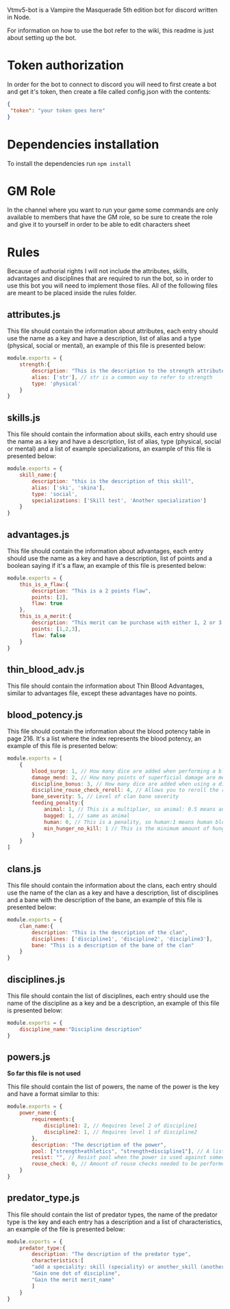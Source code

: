 Vtmv5-bot is a Vampire the Masquerade 5th edition bot for discord written in Node.

For information on how to use the bot refer to the wiki, this readme is just about setting up the bot.

# Token authorization

In order for the bot to connect to discord you will need to first create a bot and get it's token, then create a file called config.json with the contents:

```json
{
 "token": "your token goes here"
}

```

# Dependencies installation

To install the dependencies run `npm install`

# GM Role

In the channel where you want to run your game some commands are only available to members that have the GM role, so be sure to create the role and give it to yourself in order to be able to edit characters sheet

# Rules

Because of authorial rights I will not include the attributes, skills, advantages and disciplines that are required to run the bot, so in order to use this bot you will need to implement those files. All of the following files are meant to be placed inside the rules folder.

## attributes.js

This file should contain the information about attributes, each entry should use the name as a key and have a description, list of alias and a type (physical, social or mental), an example of this file is presented below:

```javascript
module.exports = {
    strength:{
        description: "This is the description to the strength attribute",
        alias: ['str'], // str is a common way to refer to strength
        type: 'physical'
    }
}
```

## skills.js

This file should contain the information about skills, each entry should use the name as a key and have a description, list of alias, type (physical, social or mental) and a list of example specializations, an example of this file is presented below:

```javascript
module.exports = {
    skill_name:{
        description: "this is the description of this skill",
        alias: ['ski', 'skina'],
        type: 'social',
        specializations: ['Skill test', 'Another specialization']
    }
}
```

## advantages.js

This file should contain the information about advantages, each entry should use the name as a key and have a description, list of points and a boolean saying if it's a flaw, an example of this file is presented below:

```javascript
module.exports = {
    this_is_a_flaw:{
        description: "This is a 2 points flaw",
        points: [2],
        flaw: true
    },
    this_is_a_merit:{
        description: "This merit can be purchase with either 1, 2 or 3 points",
        points: [1,2,3],
        flaw: false
    }
}
```

## thin_blood_adv.js

This file should contain the information about Thin Blood Advantages, similar to advantages file, except these advantages have no points.

## blood_potency.js

This file should contain the information about the blood potency table in page 216. It's a list where the index represents the blood potency, an example of this file is presented below:

```javascript
module.exports = [
    {
        blood_surge: 1, // How many dice are added when performing a blood surge
        damage_mend: 2, // How many points of superficial damage are mended by a single rouse check
        discipline_bonus: 3, // How many dice are added when using a discipline
        discipline_rouse_check_reroll: 4, // Allows you to reroll the rouse check for disciplines of this level and below
        bane_severity: 5, // Level of clan bane severity
        feeding_penalty:{
            animal: 1, // This is a multiplier, so animal: 0.5 means animal blood only slakes half the hunger
            bagged: 1, // same as animal
            human: 0, // This is a penality, so human:1 means human blood slakes 1 less hunger than it should
            min_hunger_no_kill: 1 // This is the minimum amount of hunger you can have without having to kill
        }
    }
]
```

## clans.js

This file should contain the information about the clans, each entry should use the name of the clan as a key and have a description, list of disciplines and a bane with the description of the bane, an example of this file is presented below:

```javascript
module.exports = {
    clan_name:{
        description: "This is the description of the clan",
        disciplines: ['discipline1', 'discipline2', 'discipline3'],
        bane: "This is a description of the bane of the clan"
    }
}
```

## disciplines.js

This file should contain the list of disciplines, each entry should use the name of the discipline as a key and be a description, an example of this file is presented below:

```javascript
module.exports = {
    discipline_name:"Discipline description"
}
```

## powers.js

**So far this file is not used**

This file should contain the list of powers, the name of the power is the key and have a format similar to this:

```javascript
module.exports = {
    power_name:{
        requirements:{
            discipline1: 2, // Requires level 2 of discipline1
            discipline2: 1, // Requires level 1 of discipline2
        },
        description: "The description of the power",
        pool: ["strength+athletics", "strength+discipline1"], // A list of the possible pools used by this power
        resist: "", // Resist pool when the power is used against someone, or empty string for no resist test
        rouse_check: 0, // Amount of rouse checks needed to be performed to activate the power
    }
}
```

## predator_type.js

This file should contain the list of predator types, the name of the predator type is the key and each entry has a description and a list of characteristics, an example of the file is presented below:

```javascript
module.exports = {
    predator_type:{
        description: "The description of the predator type",
        characteristics:[
        "add a speciality: skill (speciality) or another_skill (another speciality)",
        "Gain one dot of discipline",
        "Gain the merit merit_name"
        ] 
    }
}
```
